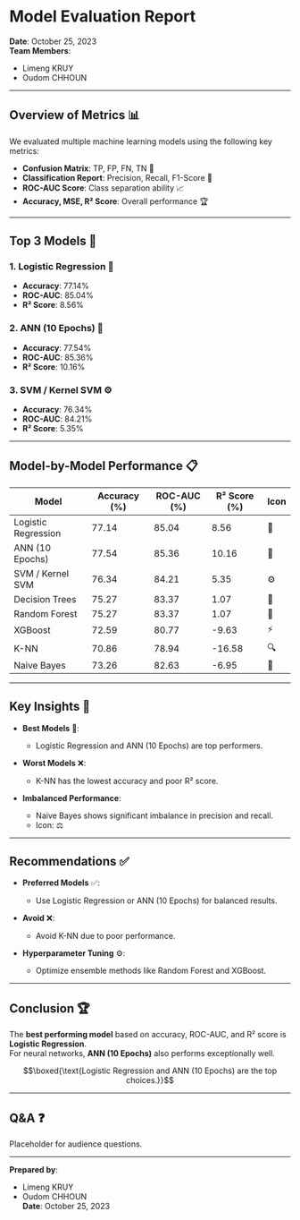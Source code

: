 # Model Evaluation Report  
**Date**: October 25, 2023  
**Team Members**:  
- Limeng KRUY  
- Oudom CHHOUN  

---

## Overview of Metrics 📊  
We evaluated multiple machine learning models using the following key metrics:  

- **Confusion Matrix**: TP, FP, FN, TN 🔢  
- **Classification Report**: Precision, Recall, F1-Score 🎯  
- **ROC-AUC Score**: Class separation ability 📈  
- **Accuracy, MSE, R² Score**: Overall performance 🏆  

---

## Top 3 Models 🌟  

### 1. Logistic Regression 🥇  
- **Accuracy**: 77.14%  
- **ROC-AUC**: 85.04%  
- **R² Score**: 8.56%  

### 2. ANN (10 Epochs) 🧠  
- **Accuracy**: 77.54%  
- **ROC-AUC**: 85.36%  
- **R² Score**: 10.16%  

### 3. SVM / Kernel SVM ⚙️  
- **Accuracy**: 76.34%  
- **ROC-AUC**: 84.21%  
- **R² Score**: 5.35%  

---

## Model-by-Model Performance 📋  

| Model               | Accuracy (%) | ROC-AUC (%) | R² Score (%) | Icon       |  
|---------------------|--------------|-------------|--------------|------------|  
| Logistic Regression | 77.14        | 85.04       | 8.56         | 🥇        |  
| ANN (10 Epochs)     | 77.54        | 85.36       | 10.16        | 🧠        |  
| SVM / Kernel SVM    | 76.34        | 84.21       | 5.35         | ⚙️        |  
| Decision Trees      | 75.27        | 83.37       | 1.07         | 🌳        |  
| Random Forest       | 75.27        | 83.37       | 1.07         | 🌲        |  
| XGBoost             | 72.59        | 80.77       | -9.63        | ⚡         |  
| K-NN                | 70.86        | 78.94       | -16.58       | 🔍        |  
| Naive Bayes         | 73.26        | 82.63       | -6.95        | 📜        |  

---

## Key Insights 🌟  

- **Best Models** 🌟:  
  - Logistic Regression and ANN (10 Epochs) are top performers.  

- **Worst Models** ❌:  
  - K-NN has the lowest accuracy and poor R² score.  

- **Imbalanced Performance**:  
  - Naive Bayes shows significant imbalance in precision and recall.  
  - Icon: ⚖️  

---

## Recommendations ✅  

- **Preferred Models** ✅:  
  - Use Logistic Regression or ANN (10 Epochs) for balanced results. 

- **Avoid** ❌:  
  - Avoid K-NN due to poor performance.  

- **Hyperparameter Tuning** ⚙️:  
  - Optimize ensemble methods like Random Forest and XGBoost. 

---

## Conclusion 🏆  

The **best performing model** based on accuracy, ROC-AUC, and R² score is **Logistic Regression**.  
For neural networks, **ANN (10 Epochs)** also performs exceptionally well.  

$$\boxed{\text{Logistic Regression and ANN (10 Epochs) are the top choices.}}$$  

---

## Q&A ❓  

Placeholder for audience questions.  

---

**Prepared by**:  
- Limeng KRUY  
- Oudom CHHOUN  
**Date**: October 25, 2023  